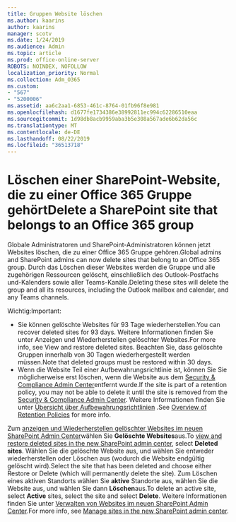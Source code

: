 ```yaml
---
title: Gruppen Website löschen
ms.author: kaarins
author: kaarins
manager: scotv
ms.date: 1/24/2019
ms.audience: Admin
ms.topic: article
ms.prod: office-online-server
ROBOTS: NOINDEX, NOFOLLOW
localization_priority: Normal
ms.collection: Adm_O365
ms.custom:
- "567"
- "5200006"
ms.assetid: aa6c2aa1-6853-461c-8764-01fb96f8e981
ms.openlocfilehash: d1677fe1734386e38992811ec994c62286510eaa
ms.sourcegitcommit: 1d98db8acb9959aba3b5e308a567ade6b62da56c
ms.translationtype: MT
ms.contentlocale: de-DE
ms.lasthandoff: 08/22/2019
ms.locfileid: "36513718"
---
```

# <a name="delete-a-sharepoint-site-that-belongs-to-an-office-365-group"></a><span data-ttu-id="a2942-102">Löschen einer SharePoint-Website, die zu einer Office 365 Gruppe gehört</span><span class="sxs-lookup"><span data-stu-id="a2942-102">Delete a SharePoint site that belongs to an Office 365 group</span></span>

<span data-ttu-id="a2942-103">Globale Administratoren und SharePoint-Administratoren können jetzt Websites löschen, die zu einer Office 365 Gruppe gehören.</span><span class="sxs-lookup"><span data-stu-id="a2942-103">Global admins and SharePoint admins can now delete sites that belong to an Office 365 group.</span></span> <span data-ttu-id="a2942-104">Durch das Löschen dieser Websites werden die Gruppe und alle zugehörigen Ressourcen gelöscht, einschließlich des Outlook-Postfachs und-Kalenders sowie aller Teams-Kanäle.</span><span class="sxs-lookup"><span data-stu-id="a2942-104">Deleting these sites will delete the group and all its resources, including the Outlook mailbox and calendar, and any Teams channels.</span></span>
  
<span data-ttu-id="a2942-105">Wichtig:</span><span class="sxs-lookup"><span data-stu-id="a2942-105">Important:</span></span>

- <span data-ttu-id="a2942-106">Sie können gelöschte Websites für 93 Tage wiederherstellen.</span><span class="sxs-lookup"><span data-stu-id="a2942-106">You can recover deleted sites for 93 days.</span></span> <span data-ttu-id="a2942-107">Weitere Informationen finden Sie unter Anzeigen und Wiederherstellen gelöschter Websites.</span><span class="sxs-lookup"><span data-stu-id="a2942-107">For more info, see View and restore deleted sites.</span></span> <span data-ttu-id="a2942-108">Beachten Sie, dass gelöschte Gruppen innerhalb von 30 Tagen wiederhergestellt werden müssen.</span><span class="sxs-lookup"><span data-stu-id="a2942-108">Note that deleted groups must be restored within 30 days.</span></span>
- <span data-ttu-id="a2942-109">Wenn die Website Teil einer Aufbewahrungsrichtlinie ist, können Sie Sie möglicherweise erst löschen, wenn die Website aus dem [Security &amp; Compliance Admin Center](https://protection.office.com/?rfr=AdminCenter#/retention)entfernt wurde.</span><span class="sxs-lookup"><span data-stu-id="a2942-109">If the site is part of a retention policy, you may not be able to delete it until the site is removed from the [Security &amp; Compliance Admin Center](https://protection.office.com/?rfr=AdminCenter#/retention).</span></span> <span data-ttu-id="a2942-110">Weitere Informationen finden Sie unter [Übersicht über Aufbewahrungsrichtlinien](https://docs.microsoft.com/office365/securitycompliance/retention-policies#content-in-onedrive-accounts-and-sharepoint-sites) .</span><span class="sxs-lookup"><span data-stu-id="a2942-110">See [Overview of Retention Policies](https://docs.microsoft.com/office365/securitycompliance/retention-policies#content-in-onedrive-accounts-and-sharepoint-sites) for more info.</span></span>
  
<span data-ttu-id="a2942-111">Zum [anzeigen und Wiederherstellen gelöschter Websites im neuen SharePoint Admin Center](https://docs.microsoft.com/sharepoint/view-and-restore-deleted-sites-in-new-admin-center)wählen Sie **Gelöschte Websites**aus.</span><span class="sxs-lookup"><span data-stu-id="a2942-111">To [view and restore deleted sites in the new SharePoint admin center](https://docs.microsoft.com/sharepoint/view-and-restore-deleted-sites-in-new-admin-center), select **Deleted sites**.</span></span> <span data-ttu-id="a2942-112">Wählen Sie die gelöschte Website aus, und wählen Sie entweder wiederherstellen oder Löschen aus (wodurch die Website endgültig gelöscht wird).</span><span class="sxs-lookup"><span data-stu-id="a2942-112">Select the site that has been deleted and choose either Restore or Delete (which will permanently delete the site).</span></span> <span data-ttu-id="a2942-113">Zum Löschen eines aktiven Standorts wählen Sie **aktive** Standorte aus, wählen Sie die Website aus, und wählen Sie dann **Löschen**aus.</span><span class="sxs-lookup"><span data-stu-id="a2942-113">To delete an active site, select **Active** sites, select the site and select **Delete**.</span></span> <span data-ttu-id="a2942-114">Weitere Informationen finden Sie unter [Verwalten von Websites im neuen SharePoint Admin Center](https://docs.microsoft.com/sharepoint/manage-sites-in-new-admin-center).</span><span class="sxs-lookup"><span data-stu-id="a2942-114">For more info, see [Manage sites in the new SharePoint admin center](https://docs.microsoft.com/sharepoint/manage-sites-in-new-admin-center).</span></span>
  